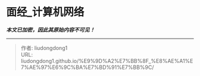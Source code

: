 # 面经_计算机网络

***本文已加密，因此其原始内容不可见！***

---

> 作者: liudongdong1  
> URL: liudongdong1.github.io/%E9%9D%A2%E7%BB%8F_%E8%AE%A1%E7%AE%97%E6%9C%BA%E7%BD%91%E7%BB%9C/  

